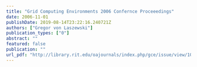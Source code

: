```yaml
---
title: "Grid Computing Environments 2006 Confernce Proceeedings"
date: 2006-11-01
publishDate: 2019-08-14T23:22:16.240721Z
authors: ["Gregor von Laszewski"]
publication_types: ["0"]
abstract: ""
featured: false
publication: ""
url_pdf: "http://library.rit.edu/oajournals/index.php/gce/issue/view/10/showToc"
---
```


